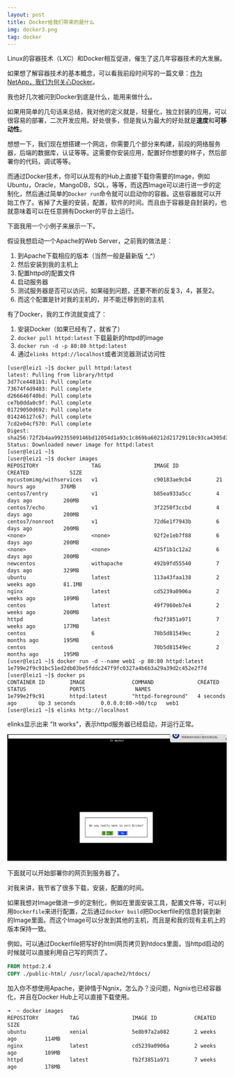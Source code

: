 ```yaml
---
layout: post
title: Docker给我们带来的是什么 
img: docker3.png
tag: docker
---
```


Linux的容器技术（LXC）和Docker相互促进，催生了这几年容器技术的大发展。

如果想了解容器技术的基本概念，可以看我前段时间写的一篇文章：[作为NetApp，我们为何关心Docker](https://airzhang23.github.io/blogs/Docker/)。

我也好几次被问到Docker到底是什么，能用来做什么。

如果用简单的几句话来总结，我对他的定义就是，轻量化，独立封装的应用，可以很容易的部署，二次开发应用。好处很多，但是我认为最大的好处就是**速度**和**可移动性**。

想想一下，我们现在想搭建一个网店，你需要几个部分来构建，前段的网络服务器，后端的数据库，认证等等。这需要你安装应用，配置好你想要的样子，然后部署你的代码，调试等等。

而通过Docker技术，你可以从现有的Hub上直接下载你需要的Image，例如Ubuntu，Oracle，MangoDB，SQL，等等，而这西Image可以进行进一步的定制化，然后通过简单的`Docker run`命令就可以启动你的容器。这些容器就可以开始工作了。省掉了大量的安装，配置，软件的时间。而且由于容器是自封装的，也就意味着可以在任意拥有Docker的平台上运行。

下面我用一个小例子来展示一下。

假设我想启动一个Apache的Web Server，之前我的做法是：

1. 到Apache下载相应的版本（当然一般是最新版 ^_^）
2. 然后安装到我的主机上
3. 配置httpd的配置文件
4. 启动服务器
5. 测试服务器是否可以访问，如果碰到问题，还要不断的反复3，4，甚至2。
6. 而这个配置是针对我的主机的，并不能迁移到别的主机

有了Docker，我的工作流就变成了：

1. 安装Docker（如果已经有了，就省了）
2. `docker pull httpd:latest` 下载最新的httpd的image
3. `docker run -d -p 80:80 httpd:latest`
4. 通过`elinks httpd://localhost`或者浏览器测试访问性

```
[user@leiz1 ~]$ docker pull httpd:latest
latest: Pulling from library/httpd
3d77ce4481b1: Pull complete
73674f4d9403: Pull complete
d266646f40bd: Pull complete
ce7b0dda0c9f: Pull complete
01729050d692: Pull complete
014246127c67: Pull complete
7cd2e04cf570: Pull complete
Digest: sha256:72f2b4aa99235509146bd12054d1a93c1c869ba60212d21729118c93ca4305d3
Status: Downloaded newer image for httpd:latest
[user@leiz1 ~]$
[user@leiz1 ~]$ docker images
REPOSITORY                 TAG                 IMAGE ID            CREATED             SIZE
mycustomimg/withservices   v1                  c90183ae9cb4        21 hours ago        376MB
centos7/entry              v1                  b85ea933a5cc        4 days ago          200MB
centos7/echo               v1                  3f2250f3ccbd        4 days ago          200MB
centos7/nonroot            v1                  72d6e1f7943b        6 days ago          200MB
<none>                     <none>              92f2e1eb7f88        6 days ago          200MB
<none>                     <none>              425f1b1c12a2        6 days ago          200MB
newcentos                  withapache          492b9fd55540        7 days ago          329MB
ubuntu                     latest              113a43faa138        2 weeks ago         81.1MB
nginx                      latest              cd5239a0906a        2 weeks ago         109MB
centos                     latest              49f7960eb7e4        2 weeks ago         200MB
httpd                      latest              fb2f3851a971        7 weeks ago         177MB
centos                     6                   70b5d81549ec        2 months ago        195MB
centos                     centos6             70b5d81549ec        2 months ago        195MB
[user@leiz1 ~]$ docker run -d --name web1 -p 80:80 httpd:latest
1e799e2f9c91bc51ed2db03be5fddc247f9fc0327a4b6b3a29a39d2c452e2f7d
[user@leiz1 ~]$ docker ps
CONTAINER ID        IMAGE               COMMAND              CREATED             STATUS              PORTS                NAMES
1e799e2f9c91        httpd:latest        "httpd-foreground"   4 seconds ago       Up 3 seconds        0.0.0.0:80->80/tcp   web1
[user@leiz1 ~]$ elinks http://localhost
```

elinks显示出来 "It works"，表示httpd服务器已经启动，并运行正常。

![httpd](../assets/img/httpd.png)



下面就可以开始部署你的网页到服务器了。

对我来讲，我节省了很多下载，安装，配置的时间。

如果我想对Image做进一步的定制化，例如在里面安装工具，配置文件等，可以利用`Dockerfile`来进行配置，之后通过`docker build`把Dockerfile的信息封装到新的Image里面。而这个Image可以分发到其他的主机，而且是和我的现有主机上的版本保持一致。

例如，可以通过Dockerfile把写好的html网页拷贝到htdocs里面，当httpd启动的时候就可以直接利用自己写的网页了。

```dockerfile
FROM httpd:2.4
COPY ./public-html/ /usr/local/apache2/htdocs/
```

加入你不想使用Apache，更钟情于Ngnix，怎么办？没问题，Ngnix也已经容器化，并且在Docker Hub上可以直接下载使用。

```
➜  ~ docker images
REPOSITORY          TAG                 IMAGE ID            CREATED             SIZE
ubuntu              xenial              5e8b97a2a082        2 weeks ago         114MB
nginx               latest              cd5239a0906a        2 weeks ago         109MB
httpd               latest              fb2f3851a971        7 weeks ago         178MB
```

